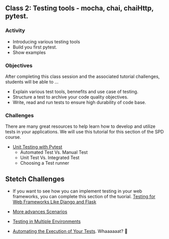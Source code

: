 ## Class 2: Testing tools - mocha, chai, chaiHttp, pytest.

### Activity
- Introducing various testing tools
- Build you first pytest.
- Show examples 

### Objectives
After completing this class session and the associated tutorial challenges, students will be able to ...
- Explain various test tools, bennefits and use case of testing.
- Structure a test to archive your code quality objectives.
- Write, read and run tests to ensure high durability of code base.

### Challenges
There are many great resources to help learn how to develop and utilize tests in your applications. We will use this tutorial for this section of the SPD course.
- [Unit Testing with Pytest](https://github.com/BriantOliveira/SPD1.04-Curriculum/blob/master/source/02.md)
    - Automated Test Vs. Manual Test
    - Unit Test Vs. Integrated Test
    - Choosing a Test runner 

## Stetch Challenges
- If you want to see how you can implement testing in your web frameworks, you can complete this section of the tuorial. [Testing for Web Frameworks Like Django and Flask](https://realpython.com/python-testing/#testing-for-web-frameworks-like-django-and-flask)

- [More advances Scenarios](https://realpython.com/python-testing/#more-advanced-testing-scenarios)

- [Testing in Multiple Environments](https://realpython.com/python-testing/#testing-in-multiple-environments)

- [Automating the Execution of Your Tests](https://realpython.com/python-testing/#automating-the-execution-of-your-tests). Whaaaaaat? 🤩

